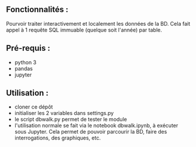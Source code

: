 ## Fonctionnalités :
Pourvoir traiter interactivement et localement les données de la BD.
Cela fait appel à 1 requête SQL immuable (quelque soit l'année) par table.

## Pré-requis :
* python 3
* pandas
* jupyter
    
## Utilisation :
* cloner ce dépôt
* initialiser les 2 variables dans settings.py
* le script dbwalk.py permet de tester le module
* l'utilisation normale se fait via le notebook dbwalk.ipynb, à exécuter sous Jupyter.
Cela permet de pouvoir parcourir la BD, faire des interrogations, des graphiques, etc.

